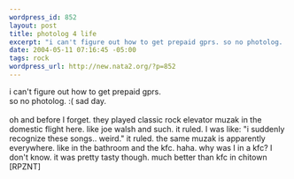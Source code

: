 ```yaml
--- 
wordpress_id: 852
layout: post
title: photolog 4 life
excerpt: "i can't figure out how to get prepaid gprs. so no photolog. :( sad day. oh and before I forget. they played classic rock elevator muzak in the domestic flight here. like joe walsh and such. it ruled. I was like: \"i suddenly recognize these songs.. weird.\" it ruled. the same muzak is apparently everywhere. like in the bathroom and the kfc. haha. why was I in a kfc? I don't know. i..."
date: 2004-05-11 07:16:45 -05:00
tags: rock
wordpress_url: http://new.nata2.org/?p=852
---
```

i can't figure out how to get prepaid gprs.<br/> so no photolog. :( sad day. <br/><br/>oh and before I forget. they played classic rock elevator muzak in the domestic flight here. like joe walsh and such. it ruled. I was like: "i suddenly recognize these songs.. weird." it ruled. the same muzak is apparently everywhere. like in the bathroom and the kfc. haha. why was I in a kfc? I don't know. it was pretty tasty though. much better than kfc in chitown [RPZNT]
